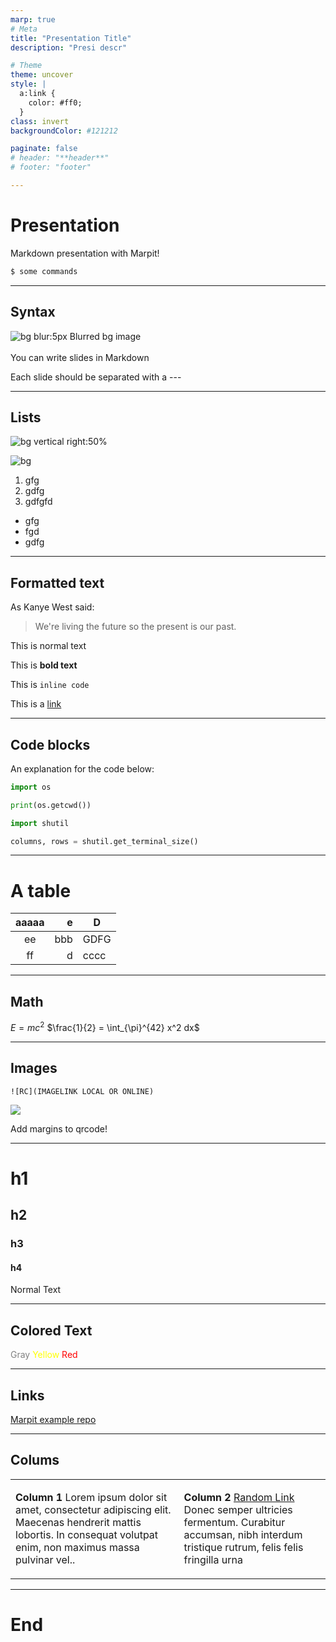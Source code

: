 ```yaml
---
marp: true
# Meta
title: "Presentation Title"
description: "Presi descr"

# Theme
theme: uncover  
style: |
  a:link {
    color: #ff0;
  }
class: invert 
backgroundColor: #121212

paginate: false
# header: "**header**"
# footer: "footer"

---
```

<!-- _backgroundColor: yellow -->
<!-- _color: black -->
<!-- _header: "" -->
<!-- _footer: "" -->
# Presentation

Markdown presentation with Marpit!

```bash
$ some commands
```

---
<!-- _color: white -->
## Syntax

![bg blur:5px](https://images.unsplash.com/photo-1425913397330-cf8af2ff40a1?ixid=MnwxMjA3fDB8MHxwaG90by1wYWdlfHx8fGVufDB8fHx8&ixlib=rb-1.2.1&auto=format&fit=crop&w=1934&q=80)
Blurred bg image  
</br>
You can write slides in Markdown

Each slide should be separated with a ---

---

## Lists

![bg vertical right:50%](https://images.unsplash.com/photo-1558710763-9791081edd44?ixid=MnwxMjA3fDB8MHxwaG90by1wYWdlfHx8fGVufDB8fHx8&ixlib=rb-1.2.1&auto=format&fit=crop&w=1951&q=80)

![bg](https://images.unsplash.com/photo-1425913397330-cf8af2ff40a1?ixid=MnwxMjA3fDB8MHxwaG90by1wYWdlfHx8fGVufDB8fHx8&ixlib=rb-1.2.1&auto=format&fit=crop&w=1934&q=80)

1. gfg
2. gdfg
3. gdfgfd

- gfg
- fgd
- gdfg

---

## Formatted text

As Kanye West said:

> We're living the future so
> the present is our past.

This is normal text

This is **bold text**

This is `inline code`

This is a [link](http://www.google.com)

---

## Code blocks

An explanation for the code below:

```python
import os

print(os.getcwd())
```

```python
import shutil

columns, rows = shutil.get_terminal_size()
```

---

# A table

| aaaaa | e | D |
|:-:|-:|-|
| ee | bbb | GDFG |
| ff | d | cccc |

---

## Math
$E = mc^2$
$\frac{1}{2} = \int_{\pi}^{42} x^2 dx$

---
## Images

```
![RC](IMAGELINK LOCAL OR ONLINE)
```

![](https://api.qrserver.com/v1/create-qr-code/?data=https%3A%2F%2Fgithub.com%2Flucafluri%2Fmarpit-example%2Fblob%2Fmaster%2FREADME.md&size=220x220&margin=10)

Add margins to qrcode!

<!-- _backgroundColor: navy -->

---
# h1
## h2
### h3
#### h4
Normal Text

---
## Colored Text

<span style="color:gray;">Gray</span>
<span style="color:yellow;">Yellow</span>
<span style="color:red;">Red</span>

---
## Links

[Marpit example repo](https://github.com/lucafluri/marpit-example)


---
## Colums

<table>
<tr>
<td>

**Column 1**
Lorem ipsum dolor sit amet, consectetur adipiscing elit. Maecenas hendrerit mattis lobortis. In consequat volutpat enim, non maximus massa pulvinar vel.. 

</td>
<td>

**Column 2**
[Random Link](https://github.com/)
 Donec semper ultricies fermentum. Curabitur accumsan, nibh interdum tristique rutrum, felis felis fringilla urna

</td>
</tr>
</table>


---
<!-- _header: "" -->
<!-- _footer: "Author Name 2021
[author@mail.com](mailto:author@mail.com) 
--
[author.com](http://wwww.author.com)" -->
# End
